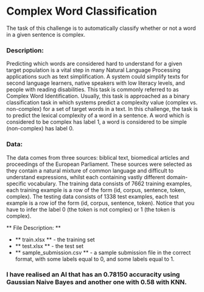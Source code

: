 # Complex Word Classification

The task of this challenge is to automatically classify whether or not a word in a given sentence is complex.

### Description:

Predicting which words are considered hard to understand for a given target population is a vital step in many Natural Language Processing applications such as text simplification. A system could simplify texts for second language learners, native speakers with low literacy levels, and people with reading disabilities. This task is commonly referred to as Complex Word Identification. Usually, this task is approached as a binary classification task in which systems predict a complexity value (complex vs. non-complex) for a set of target words in a text. In this challenge, the task is to predict the lexical complexity of a word in a sentence. A word which is considered to be complex has label 1, a word is considered to be simple (non-complex) has label 0.

### Data:

The data comes from three sources: biblical text, biomedical articles and proceedings of the European Parliament. These sources were selected as they contain a natural mixture of common language and difficult to understand expressions, whilst each containing vastly different domain-specific vocabulary. The training data consists of 7662 training examples, each training example is a row of the form (id, corpus, sentence, token, complex). The testing data consists of 1338 test examples, each test example is a row iof the form (id, corpus, sentence, token). Notice that you have to infer the label 0 (the token is not complex) or 1 (the token is complex).

** File Description: **

- ** train.xlsx ** - the training set
- ** test.xlsx ** - the test set
- ** sample_submission.csv ** - a sample submission file in the correct format, with some labels equal to 0, and some labels equal to 1.

### I have realised an AI that has an 0.78150 accuracity using Gaussian Naive Bayes and another one with 0.58 with KNN.
